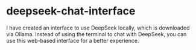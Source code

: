 # deepseek-chat-interface
I have created an interface to use DeepSeek locally, which is downloaded via Ollama. Instead of using the terminal to chat with DeepSeek, you can use this web-based interface for a better experience.
